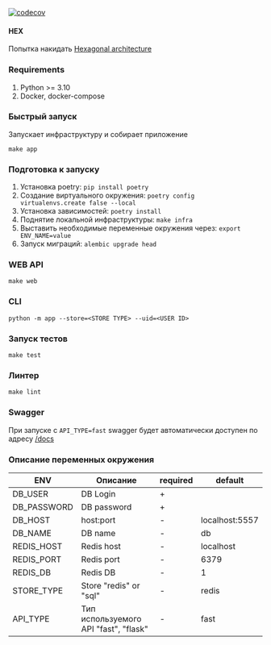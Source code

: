 [![codecov](https://codecov.io/gh/Hanyuusha/hex/branch/master/graph/badge.svg?token=U6DSSZ29RW)](https://codecov.io/gh/Hanyuusha/hex)


#### HEX
Попытка накидать [Hexagonal architecture](https://en.wikipedia.org/wiki/Hexagonal_architecture_(software))

### Requirements
1. Python >= 3.10
2. Docker, docker-compose

### Быстрый запуск
Запускает инфраструктуру и собирает приложение

`make app`

### Подготовка к запуску
1. Установка poetry: `pip install poetry`
2. Создание виртуального окружения: `poetry config virtualenvs.create false --local`
3. Установка зависимостей: `poetry install`
4. Поднятие локальной инфраструктуры: `make infra`
5. Выставить необходимые переменные окружения через: `export ENV_NAME=value`
6. Запуск миграций: `alembic upgrade head`

### WEB API
`make web`

### CLI
`python -m app --store=<STORE TYPE> --uid=<USER ID>`

### Запуск тестов
`make test`

### Линтер
`make lint`

### Swagger
При запуске с `API_TYPE=fast` swagger будет автоматически доступен по адресу [/docs](/docs)

### Описание переменных окружения


| ENV         | Описание                               | required | default        |
|-------------|----------------------------------------|----------|----------------|
| DB_USER     | DB Login                               | +        |                |
| DB_PASSWORD | DB password                            | +        |                |
| DB_HOST     | host:port                              | -        | localhost:5557 |
| DB_NAME     | DB name                                | -        | db             |
| REDIS_HOST  | Redis host                             | -        | localhost      |
| REDIS_PORT  | Redis port                             | -        | 6379           |
| REDIS_DB    | Redis DB                               | -        | 1              |
| STORE_TYPE  | Store "redis" or "sql"                 | -        | redis          |
| API_TYPE    | Тип используемого API "fast", "flask"  | -        | fast           |


